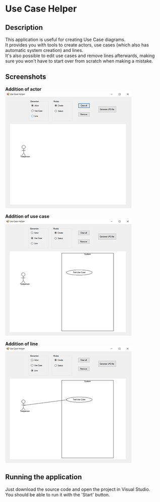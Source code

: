 # Use Case Helper
## Description
This application is useful for creating Use Case diagrams.  
It provides you with tools to create actors, use cases (which also has automatic system creation) and lines.  
It's also possible to edit use cases and remove lines afterwards, making sure you won't have to start over from scratch when making a mistake.

## Screenshots
**Addition of actor**  
![Use Case Helper actor addition](images/use_case_actor.png)  

**Addition of use case**  
![Use Case Helper use case addition](images/use_case_system.png)  

**Addition of line**  
![Use Case Helper line addition](images/use_case_line.png)  

## Running the application
Just download the source code and open the project in Visual Studio.  
You should be able to run it with the 'Start' button.